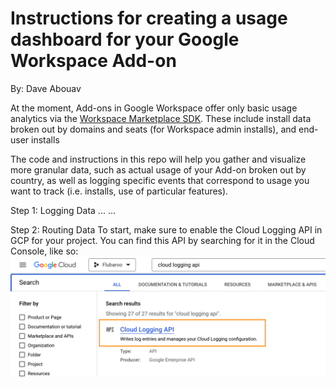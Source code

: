 # Instructions for creating a usage dashboard for your Google Workspace Add-on
By: Dave Abouav

At the moment, Add-ons in Google Workspace offer only basic usage analytics via the [Workspace Marketplace SDK](https://console.cloud.google.com/apis/api/appsmarket-component.googleapis.com/googleapps_sdk_dashboard). These include install data broken out by domains and seats (for Workspace admin installs), and end-user installs 

The code and instructions in this repo will help you gather and visualize more granular data, such as actual usage of your Add-on broken out by country, as well as logging specific events that correspond to usage you want to track (i.e. installs, use of particular features).

Step 1: Logging Data
...
...


Step 2: Routing Data
To start, make sure to enable the Cloud Logging API in GCP for your project. You can find this API by searching for it in the Cloud Console, like so:
<br>
<img src="images/cloud-logging-api-search.png" width="700"/>
